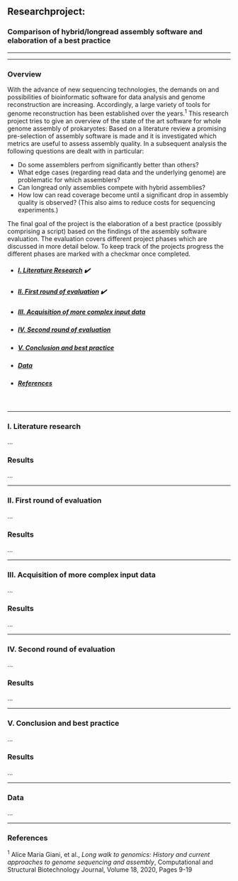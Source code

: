 ## Researchproject: 
### Comparison of hybrid/longread assembly software and elaboration of a best practice
***
***
### Overview

With the advance of new sequencing technologies, the demands on and possibilities of bioinformatic software for data analysis and genome reconstruction are increasing. Accordingly, a large variety of tools for genome reconstruction has been established over the years.<sup>1</sup>
This research project tries to give an overview of the state of the art software for whole genome assembly of prokaryotes: Based on a literature review a promising pre-selection of assembly software is made and it is investigated which metrics are useful to assess assembly quality. In a subsequent analysis the following questions are dealt with in particular:

- Do some assemblers perfrom significantly better than others?
- What edge cases (regarding read data and the underlying genome) are problematic for which assemblers?
- Can longread only assemblies compete with hybrid assemblies?
- How low can read coverage become until a significant drop in assembly quality is observed? (This also aims to reduce costs for sequencing experiments.)

The final goal of the project is the elaboration of a best practice (possibly comprising a script) based on the findings of the assembly software evaluation. The evaluation covers different project phases which are discussed in more detail below. To keep track of the projects progress the different phases are marked with a checkmar once completed.

- ##### [I. Literature Research](user-content-i.-literature-research) :heavy_check_mark:
- ##### [II. First round of evaluation](user-content-ii.-first-round-of-evaluation) :heavy_check_mark:
- ##### [III. Acquisition of more complex input data](user-content-iii.-acquisition-of-more-complex-input-data)
- ##### [IV. Second round of evaluation](user-content-iv.-second-round-of-evaluation)
- ##### [V. Conclusion and best practice](user-content-v.-conclusion-and-best-practice)
- ##### [Data](user-content-data)
- ##### [References](user-content-references)
&nbsp;
***
### I. Literature research

...

### Results
...

***
### II. First round of evaluation
...

### Results
...
***
### III. Acquisition of more complex input data
...

### Results
...
***
### IV. Second round of evaluation
...

### Results
...
***
### V. Conclusion and best practice
...

### Results
...
***
### Data
...

***
### References
<sup>1</sup> Alice Maria Giani, et al., *Long walk to genomics: History and current approaches to genome sequencing and assembly*, Computational and Structural Biotechnology Journal, Volume 18, 2020, Pages 9-19
